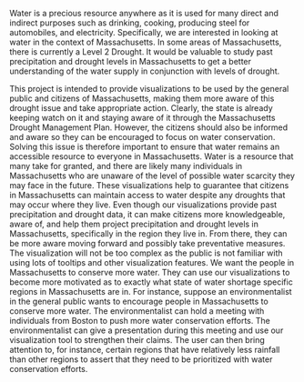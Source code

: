 Water is a precious resource anywhere as it is used for many direct and indirect purposes such as drinking, cooking, producing steel for automobiles, and electricity. Specifically, we are interested in looking at water in the context of Massachusetts. In some areas of Massachusetts, there is currently a Level 2 Drought. It would be valuable to study past precipitation and drought levels in Massachusetts to get a better understanding of the water supply in conjunction with levels of drought.

This project is intended to provide visualizations to be used by the general public and citizens of Massachusetts, making them more aware of this drought issue and take appropriate action. Clearly, the state is already keeping watch on it and staying aware of it through the Massachusetts Drought Management Plan. However, the citizens should also be informed and aware so they can be encouraged to focus on water conservation. Solving this issue is therefore important to ensure that water remains an accessible resource to everyone in Massachusetts. Water is a resource that many take for granted, and there are likely many individuals in Massachusetts who are unaware of the level of possible water scarcity they may face in the future. These visualizations help to guarantee that citizens in Massachusetts can maintain access to water despite any droughts that may occur where they live. Even though our visualizations provide past precipitation and drought data, it can make citizens more knowledgeable, aware of, and help them project precipitation and drought levels in Massachusetts, specifically in the region they live in. From there, they can be more aware moving forward and possibly take preventative measures. The visualization will not be too complex as the public is not familiar with using lots of tooltips and other visualization features. We want the people in Massachusetts to conserve more water. They can use our visualizations to become more motivated as to exactly what state of water shortage specific regions in Massachusetts are in. For instance, suppose an environmentalist in the general public wants to encourage people in Massachusetts to conserve more water. The environmentalist can hold a meeting with individuals from Boston to push more water conservation efforts. The environmentalist can give a presentation during this meeting and use our visualization tool to strengthen their claims. The user can then bring attention to, for instance, certain regions that have relatively less rainfall than other regions to assert that they need to be prioritized with water conservation efforts.

